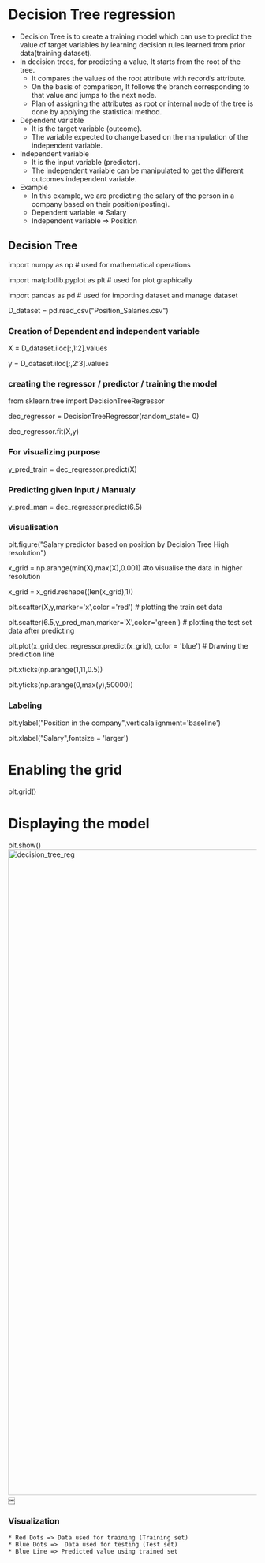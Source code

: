 # Decision Tree regression 
* Decision Tree is to create a training model which can use to predict the value of target variables by learning decision rules learned from prior data(training dataset).
* In decision trees, for predicting a value, It starts from the root of the tree. 
    * It compares the values of the root attribute with record’s attribute. 
    * On the basis of comparison, It follows the branch corresponding to that value and jumps to the next node.
    * Plan of assigning the attributes as root or internal node of the tree is done by applying the statistical method.
* Dependent variable
    * It is the target variable (outcome).
    * The variable expected to change based on the manipulation of the independent variable.
* Independent variable
    * It is the input variable (predictor).		
    * The independent variable can be manipulated to get the different outcomes independent variable. 
* Example 
    * In this example, we are predicting the salary of the person in a company based on their position(posting).
    * Dependent variable  => Salary
    * Independent variable => Position
## Decision Tree
import numpy as np # used for mathematical operations

import matplotlib.pyplot as plt # used for plot graphically

import pandas as pd # used for importing dataset and manage dataset

D_dataset = pd.read_csv("Position_Salaries.csv")

### Creation of Dependent and independent variable
X = D_dataset.iloc[:,1:2].values

y = D_dataset.iloc[:,2:3].values

### creating the regressor / predictor / training the model
from  sklearn.tree import DecisionTreeRegressor

dec_regressor = DecisionTreeRegressor(random_state= 0)

dec_regressor.fit(X,y)

### For visualizing purpose
y_pred_train = dec_regressor.predict(X)

### Predicting given input / Manualy
y_pred_man = dec_regressor.predict(6.5)


### visualisation
plt.figure("Salary predictor based on position by Decision Tree High resolution")

x_grid = np.arange(min(X),max(X),0.001) #to visualise the data in higher resolution

x_grid = x_grid.reshape((len(x_grid),1))

plt.scatter(X,y,marker='x',color ='red') # plotting the train set data

plt.scatter(6.5,y_pred_man,marker='X',color='green') # plotting the test set data after predicting

plt.plot(x_grid,dec_regressor.predict(x_grid), color = 'blue')  # Drawing the prediction line 

plt.xticks(np.arange(1,11,0.5))

plt.yticks(np.arange(0,max(y),50000))

### Labeling
plt.ylabel("Position in the company",verticalalignment='baseline')

plt.xlabel("Salary",fontsize = 'larger')
# Enabling the grid
plt.grid()
# Displaying the model
plt.show()
<img width="1310" alt="decision_tree_reg" src="https://user-images.githubusercontent.com/32480274/50397349-17e31380-0770-11e9-9a95-ce2a9b6638fc.png">
￼

### Visualization 
    * Red Dots => Data used for training (Training set)
    * Blue Dots =>  Data used for testing (Test set)
    * Blue Line => Predicted value using trained set 
